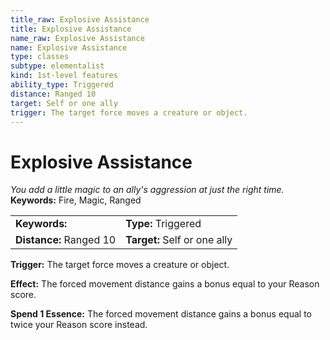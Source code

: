 ```yaml
---
title_raw: Explosive Assistance
title: Explosive Assistance
name_raw: Explosive Assistance
name: Explosive Assistance
type: classes
subtype: elementalist
kind: 1st-level features
ability_type: Triggered
distance: Ranged 10
target: Self or one ally
trigger: The target force moves a creature or object.
---
```


# Explosive Assistance

*You add a little magic to an ally's aggression at just the right time.* **Keywords:** Fire, Magic, Ranged

|                         |                              |
| :---------------------- | :--------------------------- |
| **Keywords:**           | **Type:** Triggered          |
| **Distance:** Ranged 10 | **Target:** Self or one ally |

**Trigger:** The target force moves a creature or object.

**Effect:** The forced movement distance gains a bonus equal to your Reason score.

**Spend 1 Essence:** The forced movement distance gains a bonus equal to twice your Reason score instead.
